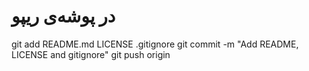 # در پوشه‌ی ریپو
git add README.md LICENSE .gitignore
git commit -m "Add README, LICENSE and gitignore"
git push origin 

